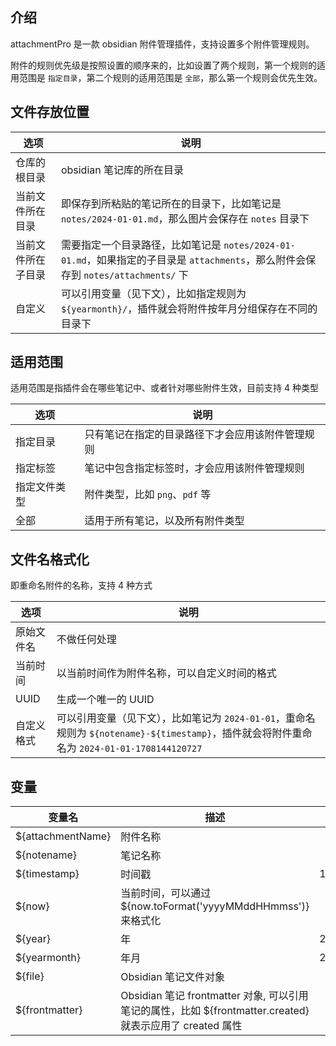 ## 介绍

attachmentPro 是一款 obsidian 附件管理插件，支持设置多个附件管理规则。

附件的规则优先级是按照设置的顺序来的，比如设置了两个规则，第一个规则的适用范围是 `指定目录`，第二个规则的适用范围是 `全部`，那么第一个规则会优先生效。

## 文件存放位置

| 选项 | 说明 |
| --- | --- |
| 仓库的根目录 | obsidian 笔记库的所在目录 |
| 当前文件所在目录 | 即保存到所粘贴的笔记所在的目录下，比如笔记是 `notes/2024-01-01.md`，那么图片会保存在 `notes` 目录下 |
| 当前文件所在子目录 | 需要指定一个目录路径，比如笔记是 `notes/2024-01-01.md`，如果指定的子目录是 `attachments`，那么附件会保存到 `notes/attachments/` 下 |
| 自定义 | 可以引用变量（见下文），比如指定规则为 `${yearmonth}/`，插件就会将附件按年月分组保存在不同的目录下 |

## 适用范围

适用范围是指插件会在哪些笔记中、或者针对哪些附件生效，目前支持 4 种类型

| 选项 | 说明 |
| --- | --- |
| 指定目录 | 只有笔记在指定的目录路径下才会应用该附件管理规则 |
| 指定标签 | 笔记中包含指定标签时，才会应用该附件管理规则 |
| 指定文件类型 | 附件类型，比如 `png`、`pdf` 等 |
| 全部 | 适用于所有笔记，以及所有附件类型 |

## 文件名格式化

即重命名附件的名称，支持 4 种方式 

| 选项 | 说明 |
| --- | --- |
| 原始文件名 | 不做任何处理 |
| 当前时间 | 以当前时间作为附件名称，可以自定义时间的格式 |
| UUID | 生成一个唯一的 UUID |
| 自定义格式 | 可以引用变量（见下文），比如笔记为 `2024-01-01`，重命名规则为 `${notename}-${timestamp}`，插件就会将附件重命名为 `2024-01-01-1708144120727` |

## 变量

| 变量名 | 描述 | 示例 |
| --- | --- | --- |
| ${attachmentName} | 附件名称 |  |
| ${notename} | 笔记名称 |  |
| ${timestamp} | 时间戳 | 1708144120727 |
| ${now} | 当前时间，可以通过 ${now.toFormat('yyyyMMddHHmmss')} 来格式化 |  |
| ${year} | 年 | 2024 |
| ${yearmonth} | 年月 | 202401 |
| ${file} | Obsidian 笔记文件对象 | |
| ${frontmatter} | Obsidian 笔记 frontmatter 对象, 可以引用笔记的属性，比如 ${frontmatter.created} 就表示应用了 created 属性 | |


